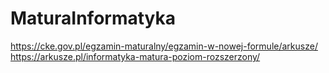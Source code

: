 # MaturaInformatyka
https://cke.gov.pl/egzamin-maturalny/egzamin-w-nowej-formule/arkusze/
https://arkusze.pl/informatyka-matura-poziom-rozszerzony/